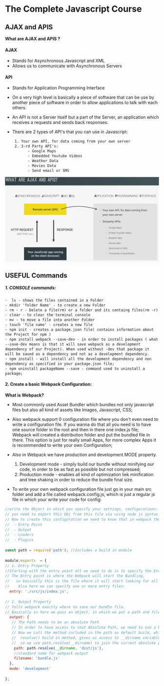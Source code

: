 # The Complete Javascript Course

## AJAX and APIS 

**What are AJAX and APIS ?**

  #### AJAX
   - Stands for Asynchronous Javascript and XML 
   - Allows us to communicate with Asynchronous Servers
   
   
  #### API
   - Stands for Application Programming Interface
   - On a very high level is basically a piece of software that can be use by another piece of software in order to allow applications to talk with each others.
   - An API is not a Server itself but a part of the Server, an application which receives a requests and sends back responses. 
   - There are 2 types of API's that you can use in Javascript: 
   
          1. Your own API, for data coming from your own server
          2. 3-rd Party API's: 
                - Google Maps
                - Embedded Youtube Videos
                - Weather Data
                - Movies Data
                - Send email or SMS


![Ajax](https://raw.githubusercontent.com/CoursesNotes/The-Complete-Javascript-Course/master/images/Ajax.png)




## USEFUL Commands 

##### 1. CONSOLE commands: 
    -  ls - shows the files contained in a Folder
    - mkdir 'folder Name' - to create a new Folder
    - rm - r - Delete a file(rm) or a folder and its containg files(rm -r)
    - clear - to clear the terminal console
    - mv - to move a file into another Folder
    - touch 'file name' - creates a new file
    - npm init - creates a package.json file( contains information about the Project for npm )
    - npm install webpack --save-dev - in order to install packages ( what --save-dev means is that it will save webpack as a development dependency of our Project). When used without -dev that package it will be saved as a dependency and not as a development dependency.
    - npm install - will install all the development dependency and non dependency as specified in your package.json file;
    - npm uninstall packageName --save - command used to uninstall a package;
   
   
#### 2. Create a basic Webpack Configuration: 

**What is Webpack?**
  - Most commonly used Asset Bundler which bundles not only javascript files but also all kind of assets like Images, Javascript, CSS;
  
  - Also webpack support 0 configuration file where you don't even need to write a configuration file. If you wanna do that all you need is to have one source folder in the root and then in there one index.js file; Webpack will created a distribution folder and put the bundled file in there. This option is just for really small Apps, for more complex Apps it is recommended to write your own Configuration;
  
  -  Also in Webpack we have production and development MODE property. 
     1. Development mode - simply build our bundle without minifying our code, in order to be as fast as possible but not compressed; 
     2. Production mode - enables all kind of optimization liek minification and tree shaking in order to reduce the bundle final size.
  
  -  To write your own webpack configuration file just go in your main src folder and add a file called webpack.config.js, which is just a regular js file in which your write your code for config: 
    
```javascript
//write the Object in which you specify your settings, configurations: 
// you need to export this Obj from this file via using node js syntax
// Now to create this configuration we need to know that in webpack there are 4 core concepts: 
//  - Entry Point
//  - Output
//  - Loaders 
//  - Plugins

const path = require('path'); //Includes a build in module 

module.exports  = {
// 1. Entry Property
//Starting with the entry point all we need to do is to specify the Entry Property in this Object.
// The Entry point is where the Webpack will start the Bundling, 
//   so basically this is the file where it will start looking for all the dependencies which it should then bundle together.
//    Also here we can specify one or more entry files:
  entry: './src/js/index.js',
  
// 2. Output Property
// Tells webpack exactly where to save our bundle file. 
// Basically in here we pass an object, in which we put a path and filename properties which takes as values the path to the folder and file name.
  output: {
   // The Path needs to be an absolute Path
   // In order to have access to that Absolute Path, we need to use a build in node package, the one included at line 63.
   // Now we call the method included in the path as default build, which is called resolve() 
   //  resolve() build in method, gives us access to __dirname variable - which stands for the current absolute path;
   //  so we use path.resolve(__dirname) to join the current absolute path with the one that we want our bundle to be in: 
    path: path.resolve(__dirname, 'dist/js'),
    //standard name for webpack output
    filename: 'bundle.js'
  },
  mode: 'development'

}; 


```

  





















